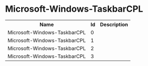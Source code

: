 # Microsoft-Windows-TaskbarCPL

<table>
<colgroup><col/><col/><col/></colgroup>
<tr><th>Name</th><th>Id</th><th>Description</th></tr>
<tr><td>Microsoft-Windows-TaskbarCPL</td><td>0</td><td></td></tr>
<tr><td>Microsoft-Windows-TaskbarCPL</td><td>1</td><td></td></tr>
<tr><td>Microsoft-Windows-TaskbarCPL</td><td>2</td><td></td></tr>
<tr><td>Microsoft-Windows-TaskbarCPL</td><td>3</td><td></td></tr>
</table>
